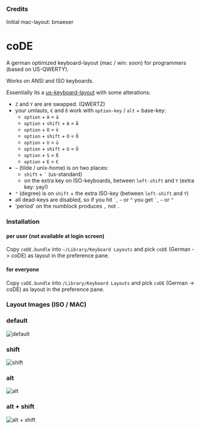 ### Credits
Initial mac-layout: bmaeser

# coDE
A german optimized keyboard-layout (mac / win: soon) for programmers (based on US-QWERTY).

Works on ANSI and ISO keyboards.

Essentially its a [us-keyboard-layout](http://en.wikipedia.org/wiki/File:KB_United_States-NoAltGr.svg) with some alterations:

* `Z` and `Y` are are swapped. (QWERTZ)
* your umlauts, `€` and `ß` work with `option-key` / `alt` + base-key:
    * `option` + `A` = `ä`
    * `option` + `shift` + `A` = `Ä`
    * `option` + `O` = `ö`
    * `option` + `shift` + `O` = `Ö`
    * `option` + `U` = `ü`
    * `option` + `shift` + `U` = `Ü`
    * `option` + `S` = `ß`
    * `option` + `E` = `€`
* `~` (tilde / unix-home) is on two places:
    * `shift` + `` ` `` (us-standard)
    * on the extra key on ISO-keyboards, between `left-shift` and `Y` (extra key: yay!)
* `°` (degree) is on `shift` + the extra ISO-key (between `left-shift` and `Y`)
* all dead-keys are disabled, so if you hit `` ` ``, `~` or `^` you get `` ` ``, `~` or `^`
* 'period' on the numblock produces `,` not `.`


### Installation

#### per user (not available at login screen)
Copy `coDE.bundle` into `~/Library/Keyboard Layouts` and pick `coDE` (German -> coDE) as layout in the preference pane.

#### for everyone
Copy `coDE.bundle` into `/Library/Keyboard Layouts` and pick `coDE` (German -> coDE) as layout in the preference pane.

### Layout Images (ISO / MAC)

### default
![default](https://raw.githubusercontent.com/progmem64/coDE/master/layout-mac/default.png)

### shift
![shift](https://raw.githubusercontent.com/progmem64/coDE/master/layout-mac/shift.png)

### alt
![alt](https://raw.githubusercontent.com/progmem64/coDE/master/layout-mac/alt.png)

### alt + shift
![alt + shift](https://raw.githubusercontent.com/progmem64/coDE/master/layout-mac/altshift.png)

